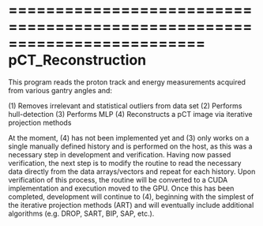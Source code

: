 =========================================================================
						pCT_Reconstruction
=========================================================================
This program reads the proton track and energy measurements acquired from various gantry angles and:

(1) Removes irrelevant and statistical outliers from data set
(2) Performs hull-detection
(3) Performs MLP
(4) Reconstructs a pCT image via iterative projection methods

At the moment, (4) has not been implemented yet and (3) only works on a single manually defined history and is performed on the host, as this was a necessary step in development and verification.  Having now passed verification, the next step is to modify the routine to read the necessary data directly from the data arrays/vectors and repeat for each history.  Upon verification of this process, the routine will be converted to a CUDA implementation and execution moved to the GPU.  Once this has been completed, development will continue to (4), beginning with the simplest of the iterative projection methods (ART) and will eventually include additional algorithms (e.g. DROP, SART, BIP, SAP, etc.).
